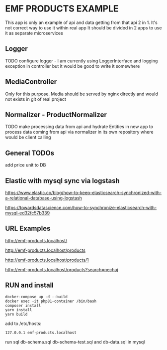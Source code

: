 # EMF PRODUCTS EXAMPLE
This app is only an example of api and data getting from that api 2 in 1. It's not correct way to use it within real app
It should be divided in 2 apps to use it as separate microservices
## Logger
TODO configure logger - I am currently using LoggerInterface and logging exception in controller but it would be good to write it somewhere

## MediaController
Only for this purpose. Media should be served by nginx directly and would not exists in git of real project

## Normalizer - ProductNormalizer
TODO make processing data from api and hydrate Entities
in new app to process data coming from api via normalizer in its own repository where would be client calling

## General TODOs
add price unit to DB


## Elastic with mysql sync via logstash
https://www.elastic.co/blog/how-to-keep-elasticsearch-synchronized-with-a-relational-database-using-logstash

https://towardsdatascience.com/how-to-synchronize-elasticsearch-with-mysql-ed32fc57b339

## URL Examples
http://emf-products.localhost/

http://emf-products.localhost/products

http://emf-products.localhost/products/1

http://emf-products.localhost/products?search=nechaj

## RUN and install
```console
docker-compose up -d --build
docker exec -it php81-container /bin/bash
composer install 
yarn install
yarn build
```
add to /etc/hosts:

```
127.0.0.1 emf-products.localhost
```

run sql db-schema.sql db-schema-test.sql and db-data.sql in mysql
